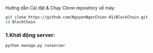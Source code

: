 Hướng dẫn Cài đặt & Chạy
Clone repository về máy:

```bash
git clone https://github.com/NguyenNgocChien-01/BlockChain.git
cd BlockChain
```



### 1.Khởi động server:
```bash
python manage.py runserver
```

